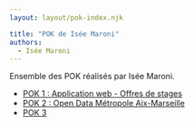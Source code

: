```yaml
---
layout: layout/pok-index.njk

title: "POK de Isée Maroni"
authors:
  - Isée Maroni
---
```


Ensemble des POK réalisés par Isée Maroni.

- [POK 1 : Application web - Offres de stages](./temps-1)
- [POK 2 : Open Data Métropole Aix-Marseille](./temps-2)
- [POK 3](./temps-3)
